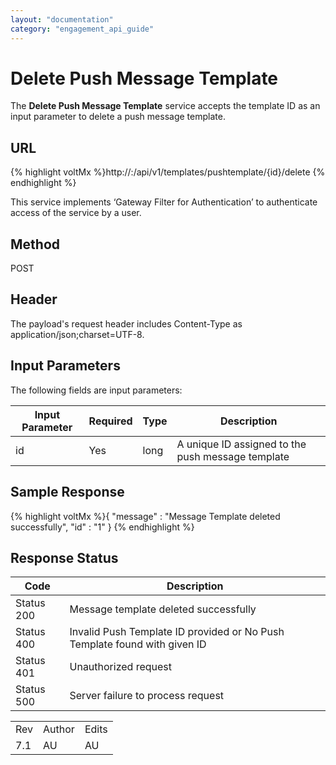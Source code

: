 ```yaml
---
layout: "documentation"
category: "engagement_api_guide"
---
```

                            


Delete Push Message Template
============================

The **Delete Push Message Template** service accepts the template ID as an input parameter to delete a push message template.

URL
---

{% highlight voltMx %}http://<host>:<port>/api/v1/templates/pushtemplate/{id}/delete
{% endhighlight %}

This service implements ‘Gateway Filter for Authentication’ to authenticate access of the service by a user.

Method
------

POST

Header
------

The payload's request header includes Content-Type as application/json;charset=UTF-8.

Input Parameters
----------------

The following fields are input parameters:

  
| Input Parameter | Required | Type | Description |
| --- | --- | --- | --- |
| id | Yes | long | A unique ID assigned to the push message template |

Sample Response
---------------

{% highlight voltMx %}{
  "message" : "Message Template deleted successfully",
  "id" : "1"
}
{% endhighlight %}

Response Status
---------------

  
| Code | Description |
| --- | --- |
| Status 200 | Message template deleted successfully |
| Status 400 | Invalid Push Template ID provided or No Push Template found with given ID |
| Status 401 | Unauthorized request |
| Status 500 | Server failure to process request |

<table class="TableStyle-RevisionTable" cellspacing="0" style="margin-left: 0;margin-right: auto;mc-table-style: url('../Resources/TableStyles/RevisionTable.css');" data-mc-conditions="Default.HTML"><colgroup><col class="TableStyle-RevisionTable-Column-Column1"> <col class="TableStyle-RevisionTable-Column-Column1"> <col class="TableStyle-RevisionTable-Column-Column1"></colgroup><tbody><tr class="TableStyle-RevisionTable-Body-Body1"><td class="TableStyle-RevisionTable-BodyE-Column1-Body1">Rev</td><td class="TableStyle-RevisionTable-BodyE-Column1-Body1">Author</td><td class="TableStyle-RevisionTable-BodyD-Column1-Body1">Edits</td></tr><tr class="TableStyle-RevisionTable-Body-Body1"><td class="TableStyle-RevisionTable-BodyB-Column1-Body1">7.1</td><td class="TableStyle-RevisionTable-BodyB-Column1-Body1">AU</td><td class="TableStyle-RevisionTable-BodyA-Column1-Body1">AU</td></tr></tbody></table>
